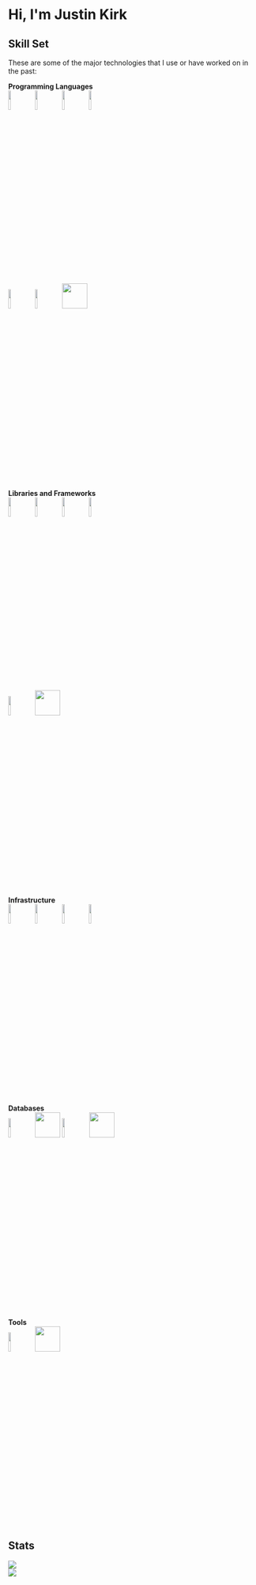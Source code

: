 # Hi, I'm Justin Kirk

## Skill Set

These are some of the major technologies that I use or have worked on in the past:

**Programming Languages**
<br />
<code><img width="10%" src="https://www.vectorlogo.zone/logos/java/java-ar21.svg"></code>
<code><img width="10%" src="https://www.vectorlogo.zone/logos/kotlinlang/kotlinlang-ar21.svg"></code>
<code><img width="10%" src="https://www.vectorlogo.zone/logos/python/python-ar21.svg"></code>
<code><img width="10%" src="https://www.vectorlogo.zone/logos/perl/perl-ar21.svg"></code>
<br />
<code><img width="10%" src="https://www.vectorlogo.zone/logos/typescriptlang/typescriptlang-ar21.svg"></code>
<code><img width="10%" src="https://www.vectorlogo.zone/logos/php/php-ar21.svg"></code>
<code><img height="51" src="https://upload.wikimedia.org/wikipedia/commons/thumb/d/d2/C_Sharp_Logo_2023.svg/256px-C_Sharp_Logo_2023.svg.png"></code>
<br />


**Libraries and Frameworks**
<br />
<code><img width="10%" src="https://www.vectorlogo.zone/logos/vuejs/vuejs-ar21.svg"></code>
<code><img width="10%" src="https://www.vectorlogo.zone/logos/reactjs/reactjs-ar21.svg"></code>
<code><img width="10%" src="https://www.vectorlogo.zone/logos/getbootstrap/getbootstrap-ar21.svg"></code>
<code><img width="10%" src="https://www.vectorlogo.zone/logos/jquery/jquery-ar21.svg"></code>
<br />
<code><img width="10%" src="https://www.vectorlogo.zone/logos/springio/springio-ar21.svg"></code>
<code><img height="51" src="https://upload.wikimedia.org/wikipedia/commons/thumb/7/7d/Microsoft_.NET_logo.svg/300px-Microsoft_.NET_logo.svg.png"></code>
<br />

**Infrastructure**
<br />
<code><img width="10%" src="https://www.vectorlogo.zone/logos/amazon_aws/amazon_aws-ar21.svg"></code>
<code><img width="10%" src="https://www.vectorlogo.zone/logos/serverless/serverless-ar21.svg"></code>
<code><img width="10%" src="https://www.vectorlogo.zone/logos/docker/docker-ar21.svg"></code>
<code><img width="10%" src="https://www.vectorlogo.zone/logos/sumologic/sumologic-ar21.svg"></code>
<br />

**Databases**
<br />
<code><img width="10%" src="https://www.vectorlogo.zone/logos/mysql/mysql-ar21.svg"></code>
<code><img height="51" src="https://brandeps.com/logo-download/M/Microsoft-sql-server-logo-vector-01.svg"></code>
<code><img width="10%" src="https://www.vectorlogo.zone/logos/oracle/oracle-ar21.svg"></code>
<code><img height="51" src="https://raw.githubusercontent.com/gilbarbara/logos/main/logos/aws-dynamodb.svg"></code>
<br />

**Tools**
<br />
<code><img width="10%" src="https://www.vectorlogo.zone/logos/visualstudio_code/visualstudio_code-ar21.svg"></code>
<code><img height="51" src="https://upload.vectorlogo.zone/logos/jetbrains_idea/images/d4398a36-c378-4511-a508-106ded6cd69a.svg"></code>
<br />

## Stats

![](https://github-readme-stats-sigma-five.vercel.app/api?username=TheJuki&show_icons=true&theme=transparent&hide_border=true&include_all_commits=true&hide_title=true&hide=css)
<br />
![](https://github-readme-stats-sigma-five.vercel.app/api/top-langs/?username=TheJuki&show_icons=true&theme=transparent&hide_border=true&layout=compact&hide=css)
